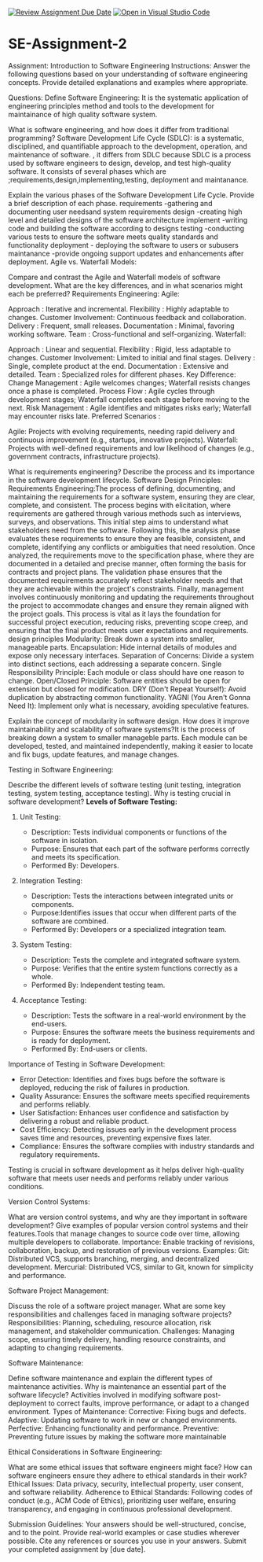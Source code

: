 [![Review Assignment Due Date](https://classroom.github.com/assets/deadline-readme-button-24ddc0f5d75046c5622901739e7c5dd533143b0c8e959d652212380cedb1ea36.svg)](https://classroom.github.com/a/-ucQIGTc)
[![Open in Visual Studio Code](https://classroom.github.com/assets/open-in-vscode-718a45dd9cf7e7f842a935f5ebbe5719a5e09af4491e668f4dbf3b35d5cca122.svg)](https://classroom.github.com/online_ide?assignment_repo_id=15192859&assignment_repo_type=AssignmentRepo)
# SE-Assignment-2
Assignment: Introduction to Software Engineering
Instructions:
Answer the following questions based on your understanding of software engineering concepts. Provide detailed explanations and examples where appropriate.

Questions:
Define Software Engineering:
It is the systematic application of engineering principles method and tools to the development for maintainance of high quality software system.

What is software engineering, and how does it differ from traditional programming? Software Development Life Cycle (SDLC):
 is a systematic, disciplined, and quantifiable approach to the development, operation, and maintenance of software. , it differs from SDLC because SDLC is a process used by software engineers to design, develop, and test high-quality software. It consists of several phases which are ;requirements,design,implementing,testing, deployment and maintanance.

Explain the various phases of the Software Development Life Cycle. Provide a brief description of each phase.
requirements -gathering and documenting user needsand system requirements
design       -creating high level and detailed designs of the software architecture
implement    -writing code and building the software according to designs
testing      -conducting various tests to ensure the software meets quality standards and functionality
deployment   - deploying the software to users or subusers
maintanance  -provide ongoing support updates and enhancements after deployment.
Agile vs. Waterfall Models:

Compare and contrast the Agile and Waterfall models of software development. What are the key differences, and in what scenarios might each be preferred?
Requirements Engineering:
Agile:

Approach            : Iterative and incremental.
Flexibility         : Highly adaptable to changes.
Customer Involvement: Continuous feedback and collaboration.
Delivery            : Frequent, small releases.
Documentation       : Minimal, favoring working software.
Team                : Cross-functional and self-organizing.
Waterfall:

Approach            : Linear and sequential.
Flexibility         : Rigid, less adaptable to changes.
Customer Involvement: Limited to initial and final stages.
Delivery            : Single, complete product at the end.
Documentation       : Extensive and detailed.
Team                : Specialized roles for different phases.
Key Difference:
Change Management   : Agile welcomes changes; Waterfall resists changes once a phase is completed.
Process Flow        : Agile cycles through development stages; Waterfall completes each stage before moving to the next.
Risk Management     : Agile identifies and mitigates risks early; Waterfall may encounter risks late.
Preferred Scenarios :

Agile: Projects with evolving requirements, needing rapid delivery and continuous improvement (e.g., startups, innovative projects).
Waterfall: Projects with well-defined requirements and low likelihood of changes (e.g., government contracts, infrastructure projects).

What is requirements engineering? Describe the process and its importance in the software development lifecycle.
Software Design Principles:
Requirements Engineering:The process of defining, documenting, and maintaining the requirements for a software system, ensuring they are clear, complete, and consistent.
The process begins with elicitation, where requirements are gathered through various methods such as interviews, surveys, and observations. This initial step aims to understand what stakeholders need from the software. Following this, the analysis phase evaluates these requirements to ensure they are feasible, consistent, and complete, identifying any conflicts or ambiguities that need resolution. Once analyzed, the requirements move to the specification phase, where they are documented in a detailed and precise manner, often forming the basis for contracts and project plans. The validation phase ensures that the documented requirements accurately reflect stakeholder needs and that they are achievable within the project's constraints. Finally, management involves continuously monitoring and updating the requirements throughout the project to accommodate changes and ensure they remain aligned with the project goals. This process is vital as it lays the foundation for successful project execution, reducing risks, preventing scope creep, and ensuring that the final product meets user expectations and requirements.
design principles
Modularity: Break down a system into smaller, manageable parts.
Encapsulation: Hide internal details of modules and expose only necessary interfaces.
Separation of Concerns: Divide a system into distinct sections, each addressing a separate concern.
Single Responsibility Principle: Each module or class should have one reason to change.
Open/Closed Principle: Software entities should be open for extension but closed for modification.
DRY (Don't Repeat Yourself): Avoid duplication by abstracting common functionality.
YAGNI (You Aren't Gonna Need It): Implement only what is necessary, avoiding speculative features.


Explain the concept of modularity in software design. How does it improve maintainability and scalability of software systems?It is the process of breaking down a system to smaller manageble parts. Each module can be developed, tested, and maintained independently, making it easier to locate and fix bugs, update features, and manage changes. 

Testing in Software Engineering:

Describe the different levels of software testing (unit testing, integration testing, system testing, acceptance testing). Why is testing crucial in software development?
**Levels of Software Testing:**

1. Unit Testing: 
   - Description: Tests individual components or functions of the software in isolation.
   - Purpose: Ensures that each part of the software performs correctly and meets its specification.
   - Performed By: Developers.

2. Integration Testing:
   - Description: Tests the interactions between integrated units or components.
   - Purpose:Identifies issues that occur when different parts of the software are combined.
   - Performed By: Developers or a specialized integration team.

3. System Testing: 
   - Description: Tests the complete and integrated software system.
   - Purpose: Verifies that the entire system functions correctly as a whole.
   - Performed By: Independent testing team.

4. Acceptance Testing: 
   - Description: Tests the software in a real-world environment by the end-users.
   - Purpose: Ensures the software meets the business requirements and is ready for deployment.
   - Performed By: End-users or clients.

Importance of Testing in Software Development:
- Error Detection: Identifies and fixes bugs before the software is deployed, reducing the risk of failures in production.
- Quality Assurance: Ensures the software meets specified requirements and performs reliably.
- User Satisfaction: Enhances user confidence and satisfaction by delivering a robust and reliable product.
- Cost Efficiency: Detecting issues early in the development process saves time and resources, preventing expensive fixes later.
- Compliance: Ensures the software complies with industry standards and regulatory requirements.

Testing is crucial in software development as it helps deliver high-quality software that meets user needs and performs reliably under various conditions.

Version Control Systems:

What are version control systems, and why are they important in software development? Give examples of popular version control systems and their features.Tools that manage changes to source code over time, allowing multiple developers to collaborate.
Importance: Enable tracking of revisions, collaboration, backup, and restoration of previous versions.
Examples:
Git: Distributed VCS, supports branching, merging, and decentralized development.
Mercurial: Distributed VCS, similar to Git, known for simplicity and performance.

Software Project Management:

Discuss the role of a software project manager. What are some key responsibilities and challenges faced in managing software projects?
Responsibilities: Planning, scheduling, resource allocation, risk management, and stakeholder communication.
Challenges: Managing scope, ensuring timely delivery, handling resource constraints, and adapting to changing requirements.

Software Maintenance:

Define software maintenance and explain the different types of maintenance activities. Why is maintenance an essential part of the software lifecycle?
Activities involved in modifying software post-deployment to correct faults, improve performance, or adapt to a changed environment.
Types of Maintenance:
Corrective: Fixing bugs and defects.
Adaptive: Updating software to work in new or changed environments.
Perfective: Enhancing functionality and performance.
Preventive: Preventing future issues by making the software more maintainable

Ethical Considerations in Software Engineering:

What are some ethical issues that software engineers might face? How can software engineers ensure they adhere to ethical standards in their work?
Ethical Issues: Data privacy, security, intellectual property, user consent, and software reliability.
Adherence to Ethical Standards: Following codes of conduct (e.g., ACM Code of Ethics), prioritizing user welfare, ensuring transparency, and engaging in continuous professional development.


Submission Guidelines:
Your answers should be well-structured, concise, and to the point.
Provide real-world examples or case studies wherever possible.
Cite any references or sources you use in your answers.
Submit your completed assignment by [due date].